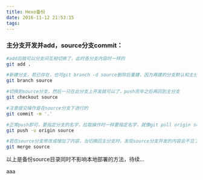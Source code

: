 ```yaml
---
title: Hexo备份
date: 2016-11-12 21:53:15
tags:
---
```

### 主分支开发并add，source分支commit：

``` bash
#add后就可以分支间互相切换了，此时各分支内容时一样的
git add .
```
``` bash
#新建分支，若已存在，也可git branch -d source删除后重建，因为再建的分支默认和主分支是保持一致的
git branch source
```
``` bash
#切换到source分支，然后一只在此分支上开发就可以了，push完毕之后再回到主分支
git checkout source
```
``` bash
#注意提交操作是在source分支下进行的
git commit -m '.'
```
``` bash
#正常push即可，要指定分支的名字，拉取操作时一样要指定名字，就像git pull origin source
git push -u origin source
```
``` bash
#若在source分支修改或增加了内容，当切换回主分支时，发现source分支开发的内容会不见了，需要merge，merge后的分支就可以删除了，当然也可以不merge一直在source分支开发并备份
git merge source
```
以上是备份source目录同时不影响本地部署的方法，待续...

aaa